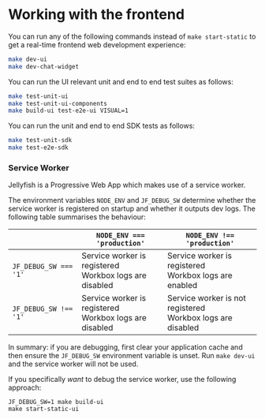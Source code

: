 Working with the frontend
=========================

You can run any of the following commands instead of `make start-static` to get
a real-time frontend web development experience:

```sh
make dev-ui
make dev-chat-widget
```

You can run the UI relevant unit and end to end test suites as follows:

```sh
make test-unit-ui
make test-unit-ui-components
make build-ui test-e2e-ui VISUAL=1
```

You can run the unit and end to end SDK tests as follows:

```sh
make test-unit-sdk
make test-e2e-sdk
```

### Service Worker

Jellyfish is a Progressive Web App which makes use of a service worker.

The environment variables `NODE_ENV` and `JF_DEBUG_SW` determine whether the service worker is registered on startup and whether it outputs dev logs. The following table summarises the behaviour:

|                                       | `NODE_ENV === 'production'` | `NODE_ENV !== 'production'` |
|---------------------------|----------------------------------|---------------------------------|
| `JF_DEBUG_SW === '1'`    | Service worker is registered<br>Workbox logs are disabled | Service worker is registered<br>Workbox logs are enabled |
| `JF_DEBUG_SW !== '1'` |  Service worker is registered<br>Workbox logs are disabled | Service worker is not registered<br>Workbox logs are disabled |

In summary: if you are debugging, first clear your application cache and then ensure the `JF_DEBUG_SW` environment variable is unset. Run `make dev-ui` and the service worker will not be used.

If you specifically _want_ to debug the service worker, use the following approach:
```
JF_DEBUG_SW=1 make build-ui
make start-static-ui
```

